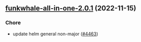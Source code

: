 

## [funkwhale-all-in-one-2.0.1](https://github.com/truecharts/charts/compare/funkwhale-all-in-one-2.0.0...funkwhale-all-in-one-2.0.1) (2022-11-15)

### Chore

- update helm general non-major ([#4463](https://github.com/truecharts/charts/issues/4463))
  
  